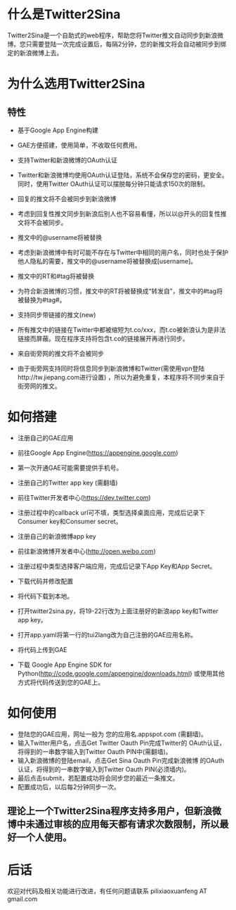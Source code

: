 什么是Twitter2Sina
=============

Twitter2Sina是一个自助式的web程序，帮助您将Twitter推文自动同步到新浪微博。您只需要登陆一次完成设置后，每隔2分钟，您的新推文将会自动被同步到绑定的新浪微博上去。

为什么选用Twitter2Sina
=============

## 特性

- 基于Google App Engine构建
 - GAE方便搭建，使用简单，不收取任何费用。

- 支持Twitter和新浪微博的OAuth认证
 - Twitter和新浪微博均使用OAuth认证登陆，系统不会保存您的密码，更安全。同时，使用Twitter OAuth认证可以摆脱每分钟只能请求150次的限制。
  
- 回复的推文将不会被同步到新浪微博
 - 考虑到回复性推文同步到新浪后别人也不容易看懂，所以以@开头的回复性推文将不会被同步。
  
- 推文中的@username将被替换
 - 考虑到新浪微博中有时可能不存在与Twitter中相同的用户名，同时也处于保护他人隐私的需要，推文中的@username将被替换成[username]。
  
- 推文中的RT和#tag将被替换
 - 为符合新浪微博的习惯，推文中的RT将被替换成“转发自”，推文中的\#tag将被替换为\#tag\#。
  
- 支持同步带链接的推文(new)
 - 所有推文中的链接在Twitter中都被缩短为t.co/xxx，而t.co被新浪认为是非法链接而屏蔽。现在程序支持将包含t.co的链接展开再进行同步。
  
- 来自街旁网的推文将不会被同步
 - 由于街旁网支持同时将信息同步到新浪微博和Twitter(需使用vpn登陆http://tw.jiepang.com进行设置)
，所以为避免重复，本程序将不同步来自于街旁网的推文。


如何搭建
=============

- 注册自己的GAE应用 
 - 前往Google App Engine(https://appengine.google.com)
 - 第一次开通GAE可能需要提供手机号。
  
- 注册自己的Twitter app key (需翻墙)
 - 前往Twitter开发者中心(https://dev.twitter.com)
 - 注册过程中的callback url可不填，类型选择桌面应用，完成后记录下Consumer key和Consumer secret。	
  
- 注册自己的新浪微博app key
 - 前往新浪微博开发者中心(http://open.weibo.com)
 - 注册过程中类型选择客户端应用，完成后记录下App Key和App Secret。
  
- 下载代码并修改配置
 - 将代码下载到本地。
 - 打开twitter2sina.py，将19-22行改为上面注册好的新浪app key和Twitter app key。
 - 打开app.yaml将第一行的tui2lang改为自己注册的GAE应用名称。
  
- 将代码上传到GAE
 - 下载 Google App Engine SDK for Python(http://code.google.com/appengine/downloads.html)
或使用其他方式将代码传送到您的GAE上。
  
如何使用
=============

- 登陆您的GAE应用，网址一般为 您的应用名.appspot.com (需翻墙)。
- 输入Twitter用户名，点击Get Twitter Oauth Pin完成Twitter的 
OAuth认证，将得到的一串数字输入到Twitter Oauth PIN中(需翻墙)。
- 输入新浪微博的登陆email，点击Get Sina Oauth Pin完成新浪微博
的OAuth认证，将得到的一串数字输入到Twitter Oauth PIN(必须墙内)。
- 最后点击submit，若配置成功将会同步您的最近一条推文。
- 配置成功后，以后每2分钟同步一次。



## 理论上一个Twitter2Sina程序支持多用户，但新浪微博中未通过审核的应用每天都有请求次数限制，所以最好一个人使用。

后话
=============
  
欢迎对代码及相关功能进行改进，有任何问题请联系 pilixiaoxuanfeng AT gmail.com